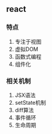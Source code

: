 ## react

### 特点
1. 专注于视图
1. 虚拟DOM
1. 函数式编程
1. 组件化

### 相关机制
1. JSX语法
1. setState机制
1. diff算法
1. 事件循环
1. 生命周期

